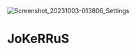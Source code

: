 ![Screenshot_20231003-013806_Settings](https://github.com/ROMAN8006/JoKeRRuS/assets/75639069/676829e6-7403-4f60-80b9-58d86921227f)
# JoKeRRuS
